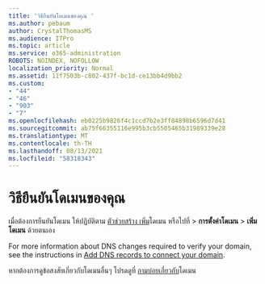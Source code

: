 ```yaml
---
title: 'วิธียืนยันโดเมนของคุณ '
ms.author: pebaum
author: CrystalThomasMS
ms.audience: ITPro
ms.topic: article
ms.service: o365-administration
ROBOTS: NOINDEX, NOFOLLOW
localization_priority: Normal
ms.assetid: 11f7503b-c802-437f-bc1d-ce13bb4d9bb2
ms.custom:
- "44"
- "46"
- "903"
- "7"
ms.openlocfilehash: eb0225b9826f4c1ccd7b2e3ff84898b6596d7d41
ms.sourcegitcommit: ab75f66355116e995b3cb5505465b31989339e28
ms.translationtype: MT
ms.contentlocale: th-TH
ms.lasthandoff: 08/13/2021
ms.locfileid: "58318343"
---
```

# <a name="how-to-verify-your-domain"></a>วิธียืนยันโดเมนของคุณ

เมื่อต้องการยืนยันโดเมน ให้ปฏิบัติตาม [ตัวช่วยสร้าง เพิ่ม](https://admin.microsoft.com/Adminportal#/Domains/Wizard)โดเมน หรือไปที่  >  **การตั้งค่าโดเมน**  >  **เพิ่มโดเมน** ด้วยตนเอง

For more information about DNS changes required to verify your domain, see the instructions in [Add DNS records to connect your domain](https://docs.microsoft.com/microsoft-365/admin/get-help-with-domains/create-dns-records-at-any-dns-hosting-provider).

หากต้องการดูข้อสงสัยเกี่ยวกับโดเมนอื่นๆ โปรดดูที่ [ถามบ่อยเกี่ยวกับ](https://docs.microsoft.com/microsoft-365/admin/setup/domains-faq)โดเมน
